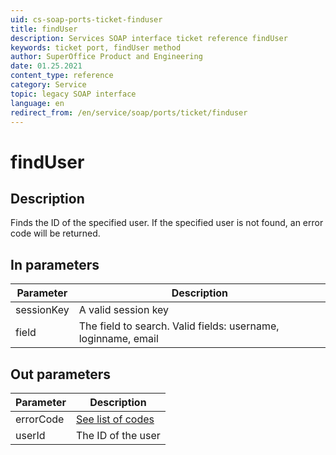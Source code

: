 ```yaml
---
uid: cs-soap-ports-ticket-finduser
title: findUser
description: Services SOAP interface ticket reference findUser
keywords: ticket port, findUser method
author: SuperOffice Product and Engineering
date: 01.25.2021
content_type: reference
category: Service
topic: legacy SOAP interface
language: en
redirect_from: /en/service/soap/ports/ticket/finduser
---
```


# findUser

## Description

Finds the ID of the specified user. If the specified user is not found, an error code will be returned.

## In parameters

| Parameter | Description |
|---|---|
| sessionKey | A valid session key |
| field | The field to search. Valid fields: username, loginname, email |

## Out parameters

| Parameter | Description |
|---|---|
| errorCode | [See list of codes][1] |
| userId | The ID of the user |

<!-- Referenced links -->
[1]: ../../error-codes.md
